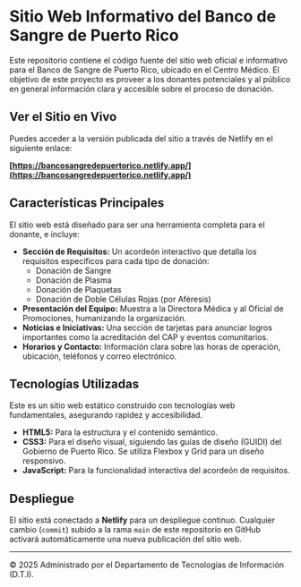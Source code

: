 # Sitio Web Informativo del Banco de Sangre de Puerto Rico

Este repositorio contiene el código fuente del sitio web oficial e informativo para el Banco de Sangre de Puerto Rico, ubicado en el Centro Médico. El objetivo de este proyecto es proveer a los donantes potenciales y al público en general información clara y accesible sobre el proceso de donación.

## Ver el Sitio en Vivo

Puedes acceder a la versión publicada del sitio a través de Netlify en el siguiente enlace:

**[https://bancosangredepuertorico.netlify.app/](https://bancosangredepuertorico.netlify.app/)**

## Características Principales

El sitio web está diseñado para ser una herramienta completa para el donante, e incluye:

* **Sección de Requisitos:** Un acordeón interactivo que detalla los requisitos específicos para cada tipo de donación:
    * Donación de Sangre
    * Donación de Plasma
    * Donación de Plaquetas
    * Donación de Doble Células Rojas (por Aféresis)
* **Presentación del Equipo:** Muestra a la Directora Médica y al Oficial de Promociones, humanizando la organización.
* **Noticias e Iniciativas:** Una sección de tarjetas para anunciar logros importantes como la acreditación del CAP y eventos comunitarios.
* **Horarios y Contacto:** Información clara sobre las horas de operación, ubicación, teléfonos y correo electrónico.

## Tecnologías Utilizadas

Este es un sitio web estático construido con tecnologías web fundamentales, asegurando rapidez y accesibilidad.

* **HTML5:** Para la estructura y el contenido semántico.
* **CSS3:** Para el diseño visual, siguiendo las guías de diseño (GUIDI) del Gobierno de Puerto Rico. Se utiliza Flexbox y Grid para un diseño responsivo.
* **JavaScript:** Para la funcionalidad interactiva del acordeón de requisitos.

## Despliegue

El sitio está conectado a **Netlify** para un despliegue continuo. Cualquier cambio (`commit`) subido a la rama `main` de este repositorio en GitHub activará automáticamente una nueva publicación del sitio web.

---
© 2025 Administrado por el Departamento de Tecnologías de Información (D.T.I).
